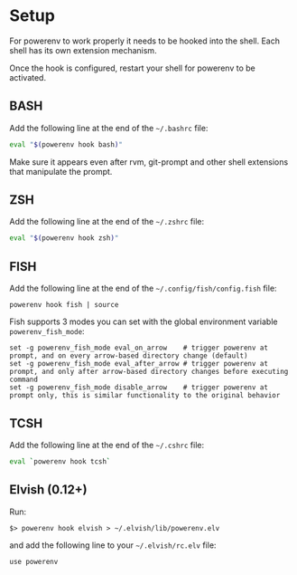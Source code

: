 # Setup

For powerenv to work properly it needs to be hooked into the shell. Each shell
has its own extension mechanism.

Once the hook is configured, restart your shell for powerenv to be activated.

## BASH

Add the following line at the end of the `~/.bashrc` file:

```sh
eval "$(powerenv hook bash)"
```

Make sure it appears even after rvm, git-prompt and other shell extensions
that manipulate the prompt.

## ZSH

Add the following line at the end of the `~/.zshrc` file:

```sh
eval "$(powerenv hook zsh)"
```

## FISH

Add the following line at the end of the `~/.config/fish/config.fish` file:

```fish
powerenv hook fish | source
```

Fish supports 3 modes you can set with the global environment variable `powerenv_fish_mode`:

```fish
set -g powerenv_fish_mode eval_on_arrow    # trigger powerenv at prompt, and on every arrow-based directory change (default)
set -g powerenv_fish_mode eval_after_arrow # trigger powerenv at prompt, and only after arrow-based directory changes before executing command
set -g powerenv_fish_mode disable_arrow    # trigger powerenv at prompt only, this is similar functionality to the original behavior
```

## TCSH

Add the following line at the end of the `~/.cshrc` file:

```sh
eval `powerenv hook tcsh`
```

## Elvish (0.12+)

Run:

```
$> powerenv hook elvish > ~/.elvish/lib/powerenv.elv
```

and add the following line to your `~/.elvish/rc.elv` file:

```
use powerenv
```
